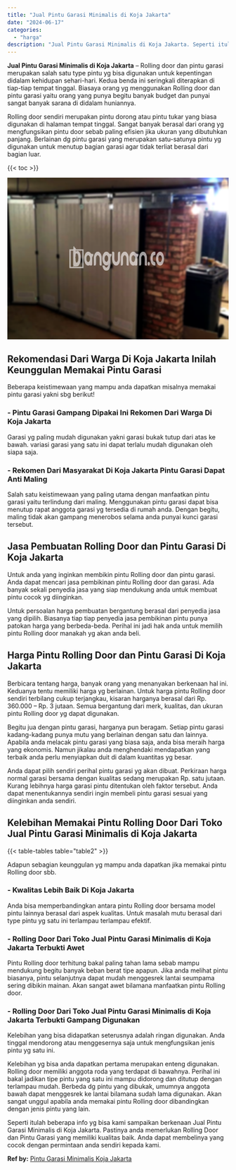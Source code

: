 ```yaml
---
title: "Jual Pintu Garasi Minimalis di Koja Jakarta"
date: "2024-06-17"
categories: 
  - "harga"
description: "Jual Pintu Garasi Minimalis di Koja Jakarta. Seperti itulah beberapa info yg bisa kami sampaikan berkenaan Jual Pintu Garasi Minimalis di Koja Jakarta. Pasti..."
---
```


**Jual Pintu Garasi Minimalis di Koja Jakarta** – Rolling door dan pintu garasi merupakan salah satu type pintu yg bisa digunakan untuk kepentingan didalam kehidupan sehari-hari. Kedua benda ini seringkali diterapkan di tiap-tiap tempat tinggal. Biasaya orang yg menggunakan Rolling door dan pintu garasi yaitu orang yang punya begitu banyak budget dan punyai sangat banyak sarana di didalam huniannya.

Rolling door sendiri merupakan pintu dorong atau pintu tukar yang biasa digunakan di halaman tempat tinggal. Sangat banyak berasal dari orang yg mengfungsikan pintu door sebab paling efisien jika ukuran yang dibutuhkan panjang. Berlainan dg pintu garasi yang merupakan satu-satunya pintu yg digunakan untuk menutup bagian garasi agar tidak terliat berasal dari bagian luar.

{{< toc >}}

![Jual Pintu Garasi Minimalis di Koja Jakarta](/images/pintu-garasi-35.png)

## Rekomendasi Dari Warga Di Koja Jakarta Inilah Keunggulan Memakai Pintu Garasi

Beberapa keistimewaan yang mampu anda dapatkan misalnya memakai pintu garasi yakni sbg berikut!

### \- Pintu Garasi Gampang Dipakai Ini Rekomen Dari Warga Di Koja Jakarta

Garasi yg paling mudah digunakan yakni garasi bukak tutup dari atas ke bawah. variasi garasi yang satu ini dapat terlalu mudah digunakan oleh siapa saja.

### \- Rekomen Dari Masyarakat Di Koja Jakarta Pintu Garasi Dapat Anti Maling

Salah satu keistimewaan yang paling utama dengan manfaatkan pintu garasi yaitu terlindung dari maling. Menggunakan pintu garasi dapat bisa menutup rapat anggota garasi yg tersedia di rumah anda. Dengan begitu, maling tidak akan gampang menerobos selama anda punyai kunci garasi tersebut.

## Jasa Pembuatan Rolling Door dan Pintu Garasi Di Koja Jakarta

Untuk anda yang inginkan membikin pintu Rolling door dan pintu garasi. Anda dapat mencari jasa pembikinan pintu Rolling door dan garasi. Ada banyak sekali penyedia jasa yang siap mendukung anda untuk membuat pintu cocok yg diinginkan.

Untuk persoalan harga pembuatan bergantung berasal dari penyedia jasa yang dipilih. Biasanya tiap tiap penyedia jasa pembikinan pintu punya patokan harga yang berbeda-beda. Perihal ini jadi hak anda untuk memilih pintu Rolling door manakah yg akan anda beli.

## Harga Pintu Rolling Door dan Pintu Garasi Di Koja Jakarta

Berbicara tentang harga, banyak orang yang menanyakan berkenaan hal ini. Keduanya tentu memiliki harga yg berlainan. Untuk harga pintu Rolling door sendiri terbilang cukup terjangkau, kisaran harganya berasal dari Rp. 360.000 – Rp. 3 jutaan. Semua bergantung dari merk, kualitas, dan ukuran pintu Rolling door yg dapat digunakan.

Begitu jua dengan pintu garasi, harganya pun beragam. Setiap pintu garasi kadang-kadang punya mutu yang berlainan dengan satu dan lainnya. Apabila anda melacak pintu garasi yang biasa saja, anda bisa meraih harga yang ekonomis. Namun jikalau anda menghendaki mendapatkan yang terbaik anda perlu menyiapkan duit di dalam kuantitas yg besar.

Anda dapat pilih sendiri perihal pintu garasi yg akan dibuat. Perkiraan harga normal garasi bersama dengan kualitas sedang merupakan Rp. satu jutaan. Kurang lebihnya harga garasi pintu ditentukan oleh faktor tersebut. Anda dapat menentukannya sendiri ingin membeli pintu garasi sesuai yang diinginkan anda sendiri.

## Kelebihan Memakai Pintu Rolling Door Dari Toko Jual Pintu Garasi Minimalis di Koja Jakarta

{{< table-tables table="table2" >}}

Adapun sebagian keunggulan yg mampu anda dapatkan jika memakai pintu Rolling door sbb.

### \- Kwalitas Lebih Baik Di Koja Jakarta

Anda bisa memperbandingkan antara pintu Rolling door bersama model pintu lainnya berasal dari aspek kualitas. Untuk masalah mutu berasal dari type pintu yg satu ini terlampau terlampau efektif.

### \- Rolling Door Dari Toko Jual Pintu Garasi Minimalis di Koja Jakarta Terbukti Awet

Pintu Rolling door terhitung bakal paling tahan lama sebab mampu mendukung begitu banyak beban berat tipe apapun. Jika anda melihat pintu biasanya, pintu selanjutnya dapat mudah menggesrek lantai seumpama sering dibikin mainan. Akan sangat awet bilamana manfaatkan pintu Rolling door.

### \- Rolling Door Dari Toko Jual Pintu Garasi Minimalis di Koja Jakarta Terbukti Gampang Digunakan

Kelebihan yang bisa didapatkan seterusnya adalah ringan digunakan. Anda tinggal mendorong atau menggesernya saja untuk mengfungsikan jenis pintu yg satu ini.

Kelebihan yg bisa anda dapatkan pertama merupakan enteng digunakan. Rolling door memiliki anggota roda yang terdapat di bawahnya. Perihal ini bakal jadikan tipe pintu yang satu ini mampu didorong dan ditutup dengan terlampau mudah. Berbeda dg pintu yang dibukak, umumnya anggota bawah dapat menggesrek ke lantai bilamana sudah lama digunakan. Akan sangat unggul apabila anda memakai pintu Rolling door dibandingkan dengan jenis pintu yang lain.

Seperti itulah beberapa info yg bisa kami sampaikan berkenaan Jual Pintu Garasi Minimalis di Koja Jakarta. Pastinya anda memerlukan Rolling Door dan Pintu Garasi yang memiliki kualitas baik. Anda dapat membelinya yang cocok dengan permintaan anda sendiri kepada kami.

**Ref by:** [Pintu Garasi Minimalis Koja Jakarta](https://id.wikipedia.org/wiki/Pintu)
